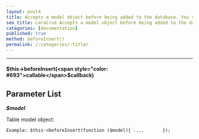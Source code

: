 ```yaml
---
layout: post4
title: Accepts a model object before being added to the database. You can change the data before saving.
seo_title: LaraCrud Accepts a model object before being added to the database. You can change the data before saving beforeInsert()
categories: [documentation]
published: true
method: beforeInsert()
permalink: /:categories/:title/
---
```


---

#### $this->beforeInsert(<span style="color: #693">callable</span>$callback)

## Parameter List

***$model***

Table model object:

`
Example:
$this->beforeInsert(function ($model){
 ....      
});
`
